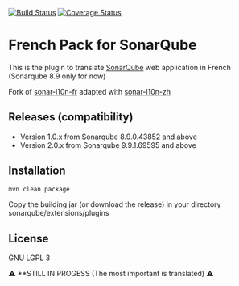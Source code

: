 [![Build Status](https://www.travis-ci.com/picsouds/sonar-l10n-fr.svg?branch=main)](https://www.travis-ci.com/picsouds/sonar-l10n-fr)
[![Coverage Status](https://coveralls.io/repos/github/picsouds/sonar-l10n-fr/badge.svg)](https://coveralls.io/github/picsouds/sonar-l10n-fr)

# French Pack for SonarQube 

This is the plugin to translate [SonarQube](http://www.sonarqube.org/) web application in French (Sonarqube 8.9 only for now)

Fork of [sonar-l10n-fr](https://github.com/ZoeThivet/sonar-l10n-fr) adapted with [sonar-l10n-zh](https://github.com/xuhuisheng/sonar-l10n-zh)

## Releases (compatibility)

* Version 1.0.x from Sonarqube 8.9.0.43852 and above
* Version 2.0.x from Sonarqube 9.9.1.69595 and above

## Installation

```sh
mvn clean package
```

Copy the building jar (or download the release) in your directory sonarqube/extensions/plugins

## License

GNU LGPL 3

:warning:️ **STILL IN PROGESS (The most important is translated) :warning:
